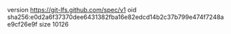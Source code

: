version https://git-lfs.github.com/spec/v1
oid sha256:e0d2a6f37370dee6431382fba16e82edcd14b2c37b799e474f7248ae9cf26e9f
size 10126
